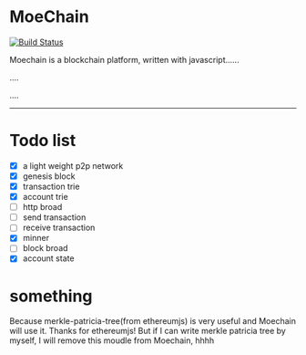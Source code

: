# MoeChain

[![Build Status](https://travis-ci.org/Elvenisboy/Moechain.svg?branch=master)](https://travis-ci.org/Elvenisboy/Moechain)

Moechain is a blockchain platform, written with javascript......

....

....

-----

# Todo list

 - [x] a light weight p2p network
 - [x] genesis block 
 - [x] transaction trie
 - [x] account trie
 - [ ] http broad
 - [ ] send transaction
 - [ ] receive transaction
 - [x] minner 
 - [ ] block broad 
 - [x] account state
 # something

 Because merkle-patricia-tree(from ethereumjs) is very useful and Moechain will use it. Thanks for ethereumjs! But if I can write merkle patricia tree by myself, I will remove this moudle from Moechain, hhhh
 
 
